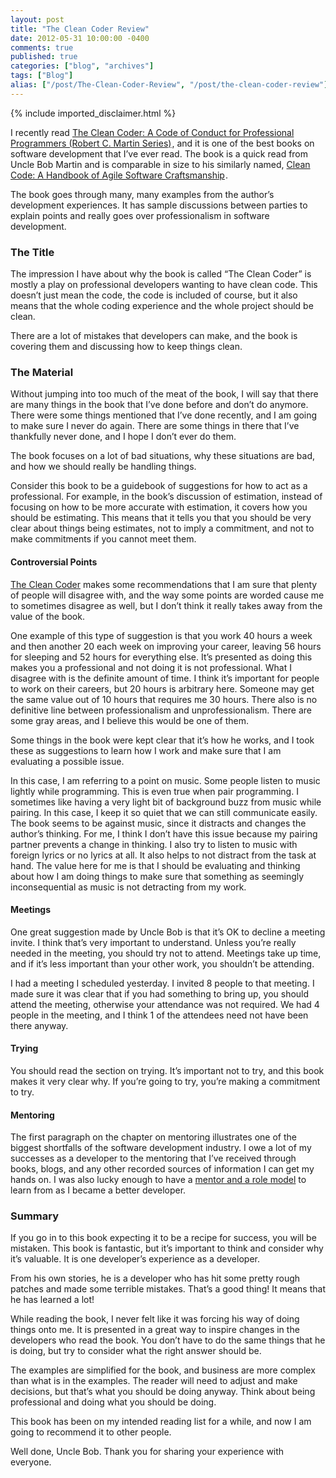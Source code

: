 ```yaml
---
layout: post
title: "The Clean Coder Review"
date: 2012-05-31 10:00:00 -0400
comments: true
published: true
categories: ["blog", "archives"]
tags: ["Blog"]
alias: ["/post/The-Clean-Coder-Review", "/post/the-clean-coder-review"]
---
```

<!-- more -->
{% include imported_disclaimer.html %}
<p>I recently read <a href="http://www.amazon.com/gp/product/0137081073/ref=as_li_ss_tl?ie=UTF8&amp;tag=breenrsblo-20&amp;linkCode=as2&amp;camp=1789&amp;creative=390957&amp;creativeASIN=0137081073">The Clean Coder: A Code of Conduct for Professional Programmers (Robert C. Martin Series)</a><img style="border-bottom-style: none !important; margin: 0px; border-left-style: none !important; border-top-style: none !important; border-right-style: none !important" border="0" alt="" src="http://www.assoc-amazon.com/e/ir?t=breenrsblo-20&amp;l=as2&amp;o=1&amp;a=0137081073" width="1" height="1" />, and it is one of the best books on software development that I’ve ever read. The book is a quick read from Uncle Bob Martin and is comparable in size to his similarly named, <a href="http://www.amazon.com/gp/product/0132350882/ref=as_li_ss_tl?ie=UTF8&amp;tag=breenrsblo-20&amp;linkCode=as2&amp;camp=1789&amp;creative=390957&amp;creativeASIN=0132350882">Clean Code: A Handbook of Agile Software Craftsmanship</a><img style="border-bottom-style: none !important; margin: 0px; border-left-style: none !important; border-top-style: none !important; border-right-style: none !important" border="0" alt="" src="http://www.assoc-amazon.com/e/ir?t=breenrsblo-20&amp;l=as2&amp;o=1&amp;a=0132350882" width="1" height="1" />.</p>  <p>The book goes through many, many examples from the author’s development experiences. It has sample discussions between parties to explain points and really goes over professionalism in software development. </p>  <h3>The Title</h3>  <p>The impression I have about why the book is called “The Clean Coder” is mostly a play on professional developers wanting to have clean code. This doesn’t just mean the code, the code is included of course, but it also means that the whole coding experience and the whole project should be clean.</p>  <p>There are a lot of mistakes that developers can make, and the book is covering them and discussing how to keep things clean.</p>  <h3>The Material</h3>  <p>Without jumping into too much of the meat of the book, I will say that there are many things in the book that I’ve done before and don’t do anymore. There were some things mentioned that I’ve done recently, and I am going to make sure I never do again. There are some things in there that I’ve thankfully never done, and I hope I don’t ever do them.</p>  <p>The book focuses on a lot of bad situations, why these situations are bad, and how we should really be handling things.</p>  <p>Consider this book to be a guidebook of suggestions for how to act as a professional. For example, in the book’s discussion of estimation, instead of focusing on how to be more accurate with estimation, it covers how you should be estimating. This means that it tells you that you should be very clear about things being estimates, not to imply a commitment, and not to make commitments if you cannot meet them.</p>  <h4></h4>  <h4>Controversial Points</h4>  <p><a href="http://www.amazon.com/gp/product/0137081073/ref=as_li_ss_tl?ie=UTF8&amp;tag=breenrsblo-20&amp;linkCode=as2&amp;camp=1789&amp;creative=390957&amp;creativeASIN=0137081073" target="_blank">The Clean Coder</a> makes some recommendations that I am sure that plenty of people will disagree with, and the way some points are worded cause me to sometimes disagree as well, but I don’t think it really takes away from the value of the book. </p>  <p>One example of this type of suggestion is that you work 40 hours a week and then another 20 each week on improving your career, leaving 56 hours for sleeping and 52 hours for everything else. It’s presented as doing this makes you a professional and not doing it is not professional. What I disagree with is the definite amount of time. I think it’s important for people to work on their careers, but 20 hours is arbitrary here. Someone may get the same value out of 10 hours that requires me 30 hours. There also is no definitive line between professionalism and unprofessionalism. There are some gray areas, and I believe this would be one of them.</p>  <p>Some things in the book were kept clear that it’s how he works, and I took these as suggestions to learn how I work and make sure that I am evaluating a possible issue.</p>  <p>In this case, I am referring to a point on music. Some people listen to music lightly while programming. This is even true when pair programming. I sometimes like having a very light bit of background buzz from music while pairing. In this case, I keep it so quiet that we can still communicate easily. The book seems to be against music, since it distracts and changes the author’s thinking. For me, I think I don’t have this issue because my pairing partner prevents a change in thinking. I also try to listen to music with foreign lyrics or no lyrics at all. It also helps to not distract from the task at hand. The value here for me is that I should be evaluating and thinking about how I am doing things to make sure that something as seemingly inconsequential as music is not detracting from my work.</p>  <h4>Meetings</h4>  <p>One great suggestion made by Uncle Bob is that it’s OK to decline a meeting invite. I think that’s very important to understand. Unless you’re really needed in the meeting, you should try not to attend. Meetings take up time, and if it’s less important than your other work, you shouldn’t be attending. </p>  <p>I had a meeting I scheduled yesterday. I invited 8 people to that meeting. I made sure it was clear that if you had something to bring up, you should attend the meeting, otherwise your attendance was not required. We had 4 people in the meeting, and I think 1 of the attendees need not have been there anyway.</p>  <h4></h4>  <h4>Trying</h4>  <p>You should read the section on trying. It’s important not to try, and this book makes it very clear why. If you’re going to try, you’re making a commitment to try. </p>  <h4>Mentoring</h4>  <p>The first paragraph on the chapter on mentoring illustrates one of the biggest shortfalls of the software development industry. I owe a lot of my successes as a developer to the mentoring that I’ve received through books, blogs, and any other recorded sources of information I can get my hands on. I was also lucky enough to have a <a href="http://ardalis.com/" target="_blank">mentor and a role model</a> to learn from as I became a better developer.</p>  <h3>Summary</h3>  <p>If you go in to this book expecting it to be a recipe for success, you will be mistaken. This book is fantastic, but it’s important to think and consider why it’s valuable. It is one developer’s experience as a developer.</p>  <p>From his own stories, he is a developer who has hit some pretty rough patches and made some terrible mistakes. That’s a good thing! It means that he has learned a lot!</p>  <p>While reading the book, I never felt like it was forcing his way of doing things onto me. It is presented in a great way to inspire changes in the developers who read the book. You don’t have to do the same things that he is doing, but try to consider what the right answer should be.</p>  <p>The examples are simplified for the book, and business are more complex than what is in the examples. The reader will need to adjust and make decisions, but that’s what you should be doing anyway. Think about being professional and doing what you should be doing.</p>  <p>This book has been on my intended reading list for a while, and now I am going to recommend it to other people.</p>  <p>Well done, Uncle Bob. Thank you for sharing your experience with everyone.</p>
